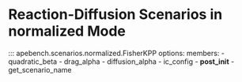 # Reaction-Diffusion Scenarios in normalized Mode

::: apebench.scenarios.normalized.FisherKPP
    options:
        members:
            - quadratic_beta
            - drag_alpha
            - diffusion_alpha
            - ic_config
            - __post_init__
            - get_scenario_name